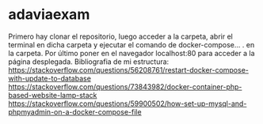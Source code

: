 # adaviaexam
Primero hay  clonar el repositorio, luego acceder a la carpeta, abrir el terminal en dicha carpeta y  ejecutar el comando de docker-compose...
. en la carpeta. Por último poner en el navegador localhost:80 para acceder a la página desplegada.
Bibliografia de mi estructura:
https://stackoverflow.com/questions/56208761/restart-docker-compose-with-update-to-database
https://stackoverflow.com/questions/73843982/docker-container-php-based-website-lamp-stack
https://stackoverflow.com/questions/59900502/how-set-up-mysql-and-phpmyadmin-on-a-docker-compose-file
